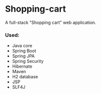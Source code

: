 # Shopping-cart
A full-stack "Shopping cart" web application.

### Used:
* Java core
* Spring Boot
* Spring JPA
* Spring Security
* Hibernate
* Maven
* H2 database
* JSP
* SLF4J
